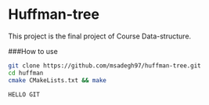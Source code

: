 # Huffman-tree
This project is the final project of Course Data-structure.

###How to use

```bash
git clone https://github.com/msadegh97/huffman-tree.git
cd huffman
cmake CMakeLists.txt && make

HELLO GIT
```
